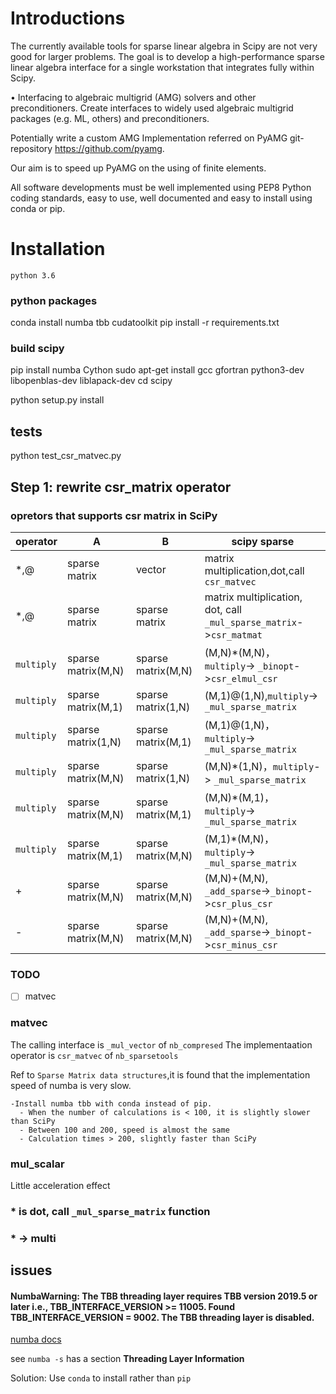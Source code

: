 # Introductions
The currently available tools for sparse linear algebra in Scipy are not very good for larger problems. The goal is to develop a high-performance sparse linear algebra interface for a single workstation that integrates fully within Scipy.

•	Interfacing to algebraic multigrid (AMG) solvers and other preconditioners. Create interfaces to widely used algebraic multigrid packages (e.g. ML, others) and preconditioners.

Potentially write a custom AMG Implementation referred on PyAMG git-repository https://github.com/pyamg.

Our aim is to speed up PyAMG on the using of finite elements.

All software developments must be well implemented using PEP8 Python coding standards, easy to use, well documented and easy to install using conda or pip.

# Installation

`python 3.6`
### python packages
conda install numba tbb cudatoolkit
pip install -r requirements.txt
### build scipy
pip install numba Cython
sudo apt-get install gcc gfortran python3-dev libopenblas-dev liblapack-dev
cd scipy
<!-- git checkout maintenance/1.5.x -->
python setup.py install

## tests
python test_csr_matvec.py

## Step 1: rewrite csr_matrix operator

### opretors that supports csr matrix in SciPy

|operator|A|B|scipy sparse|
|-|-|-|-|
|*,@|sparse matrix|vector|matrix multiplication,dot,call `csr_matvec`|
|*,@|sparse matrix|sparse matrix|matrix multiplication, dot, call `_mul_sparse_matrix`->`csr_matmat`|
|`multiply`|sparse matrix(M,N)|sparse matrix(M,N)|(M,N)*(M,N)，`multiply`-> `_binopt`->`csr_elmul_csr`|
|`multiply`|sparse matrix(M,1)|sparse matrix(1,N)|(M,1)@(1,N),`multiply`-> `_mul_sparse_matrix`|
|`multiply`|sparse matrix(1,N)|sparse matrix(M,1)|(M,1)@(1,N)，`multiply`-> `_mul_sparse_matrix`|
|`multiply`|sparse matrix(M,N)|sparse matrix(1,N)|(M,N)*(1,N)，`multiply`-> `_mul_sparse_matrix`|
|`multiply`|sparse matrix(M,N)|sparse matrix(M,1)|(M,N)*(M,1)，`multiply`-> `_mul_sparse_matrix`|
|`multiply`|sparse matrix(M,1)|sparse matrix(M,N)|(M,1)*(M,N)，`multiply`-> `_mul_sparse_matrix`|
|+|sparse matrix(M,N)|sparse matrix(M,N)|(M,N)+(M,N), `_add_sparse`->`_binopt`->`csr_plus_csr`|
|-|sparse matrix(M,N)|sparse matrix(M,N)|(M,N)+(M,N), `_add_sparse`->`_binopt`->`csr_minus_csr`|
### TODO
- [ ] matvec

###  matvec
The calling interface is `_mul_vector` of `nb_compresed`
The implementaation operator is `csr_matvec` of `nb_sparsetools`

Ref to `Sparse Matrix data structures`,it is found that the implementation speed of numba is very slow.
    
    -Install numba tbb with conda instead of pip.
      - When the number of calculations is < 100, it is slightly slower than SciPy
      - Between 100 and 200, speed is almost the same
      - Calculation times > 200, slightly faster than SciPy
    
### mul_scalar

Little acceleration effect
### * is dot, call `_mul_sparse_matrix` function

### * -> multi
## issues

#### NumbaWarning: The TBB threading layer requires TBB version 2019.5 or later i.e., TBB_INTERFACE_VERSION >= 11005. Found TBB_INTERFACE_VERSION = 9002. The TBB threading layer is disabled.

[numba docs](https://numba.pydata.org/numba-doc/latest/user/threading-layer.html#setting-the-threading-layer)

see `numba -s` has a section __Threading Layer Information__

Solution: Use `conda` to install rather than `pip`